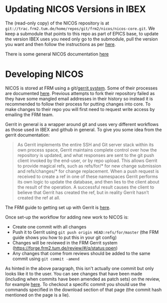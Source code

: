 # Updating NICOS Versions in IBEX
The (read-only copy) of the NICOS repository is at `git://trac.frm2.tum.de/home/repos/git/frm2/nicos/nicos-core.git`. We keep a submodule that points to this repo as part of EPICS base, to update the version IBEX uses you need only go to the submodule, pull the version you want and then follow the instructions as per [here](https://github.com/ISISComputingGroup/ibex_developers_manual/wiki/Git-workflow#reviewing-work-for-the-submodules-of-epics).

There is some general NICOS documentation [here](https://forge.frm2.tum.de/nicos/doc/nicos-master/)

# Developing NICOS

NICOS is stored at FRM using a git/[gerrit system](https://www.gerritcodereview.com/). Some of their processes are documented [here](https://forge.frm2.tum.de/wiki/projects:nicos:index). Previous attempts to fork their repository failed as they have some mangled email addresses in their history so instead it is recommended to follow their process for putting changes into core. To make changes to their repo you will first need to request write access by emailing the FRM team.

Gerrit in general is a wrapper around git and uses very different workflows as those used in IBEX and github in general. To give you some idea from the gerrit documentation:

> As Gerrit implements the entire SSH and Git server stack within its own process space, Gerrit maintains complete control over how the repository is updated, and what responses are sent to the git push client invoked by the end-user, or by repo upload. This allows Gerrit to provide magical refs, such as refs/for/* for new change submission and refs/changes/* for change replacement. When a push request is received to create a ref in one of these namespaces Gerrit performs its own logic to update the database, and then lies to the client about the result of the operation. A successful result causes the client to believe that Gerrit has created the ref, but in reality Gerrit hasn’t created the ref at all.

The FRM guide to getting set up with Gerrit is [here](https://forge.frm2.tum.de/wiki/services:gerrit:using_git_gerrit).

Once set-up the workflow for adding new work to NICOS is:
* Create one commit with all changes 
* Push it to Gerrit using `git push origin HEAD:refs/for/master` (the FRM guide shows you how to put this in your git config)
* Changes will be reviewed in the FRM Gerrit system (https://forge.frm2.tum.de/review/#/q/status:open)
* Any changes that come from reviews should be added to the same commit using `git commit -amend`

As hinted in the above paragraph, this isn't actually one commit but only looks like it to the user. You can see changes that have been made (including when commits have been amended as patch sets) on the review, for example [here](https://forge.frm2.tum.de/review/#/c/18861/4). To checkout a specific commit you should use the commands specified in the download section of that page (the commit hash mentioned on the page is a lie).